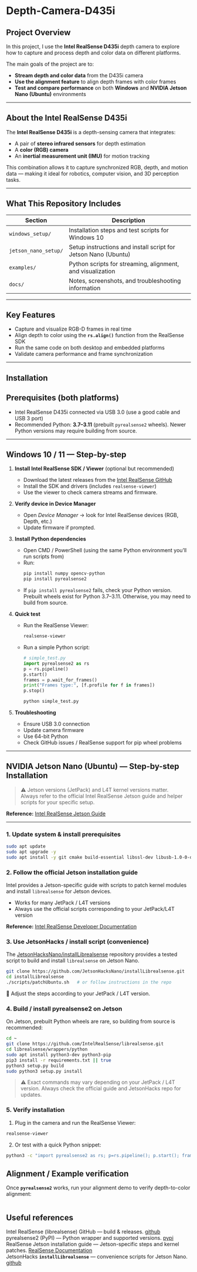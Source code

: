 # Depth-Camera-D435i

## Project Overview

In this project, I use the **Intel RealSense D435i** depth camera to explore how to capture and process depth and color data on different platforms.

The main goals of the project are to:

- **Stream depth and color data** from the D435i camera  
- **Use the alignment feature** to align depth frames with color frames  
- **Test and compare performance** on both **Windows** and **NVIDIA Jetson Nano (Ubuntu)** environments  

---

## About the Intel RealSense D435i

The **Intel RealSense D435i** is a depth-sensing camera that integrates:
- A pair of **stereo infrared sensors** for depth estimation  
- A **color (RGB) camera**  
- An **inertial measurement unit (IMU)** for motion tracking  

This combination allows it to capture synchronized RGB, depth, and motion data — making it ideal for robotics, computer vision, and 3D perception tasks.

---

## What This Repository Includes

| Section | Description |
|----------|--------------|
| `windows_setup/` | Installation steps and test scripts for Windows 10 |
| `jetson_nano_setup/` | Setup instructions and install script for Jetson Nano (Ubuntu) |
| `examples/` | Python scripts for streaming, alignment, and visualization |
| `docs/` | Notes, screenshots, and troubleshooting information |

---

## Key Features

- Capture and visualize RGB-D frames in real time  
- Align depth to color using the **`rs.align()`** function from the RealSense SDK  
- Run the same code on both desktop and embedded platforms  
- Validate camera performance and frame synchronization  

---

## Installation

## Prerequisites (both platforms)
- Intel RealSense D435i connected via USB 3.0 (use a good cable and USB 3 port)  
- Recommended Python: **3.7–3.11** (prebuilt `pyrealsense2` wheels). Newer Python versions may require building from source.

---

## Windows 10 / 11 — Step-by-step

1. **Install Intel RealSense SDK / Viewer** (optional but recommended)  
   - Download the latest releases from the [Intel RealSense GitHub](https://github.com/IntelRealSense/librealsense/releases)  
   - Install the SDK and drivers (includes `realsense-viewer`)  
   - Use the viewer to check camera streams and firmware.

2. **Verify device in Device Manager**  
   - Open *Device Manager* → look for Intel RealSense devices (RGB, Depth, etc.)  
   - Update firmware if prompted.

3. **Install Python dependencies**  
   - Open CMD / PowerShell (using the same Python environment you’ll run scripts from)  
   - Run:
     ```bash
     pip install numpy opencv-python
     pip install pyrealsense2
     ```
   - If `pip install pyrealsense2` fails, check your Python version. Prebuilt wheels exist for Python 3.7–3.11. Otherwise, you may need to build from source.

4. **Quick test**  
   - Run the RealSense Viewer:  
     ```bash
     realsense-viewer
     ```  
   - Run a simple Python script:

     ```python
     # simple_test.py
     import pyrealsense2 as rs
     p = rs.pipeline()
     p.start()
     frames = p.wait_for_frames()
     print("Frames type:", [f.profile for f in frames])
     p.stop()
     ```

     ```bash
     python simple_test.py
     ```

5. **Troubleshooting**  
   - Ensure USB 3.0 connection  
   - Update camera firmware  
   - Use 64-bit Python  
   - Check GitHub issues / RealSense support for pip wheel problems

---

## NVIDIA Jetson Nano (Ubuntu) — Step-by-step Installation

> ⚠️ Jetson versions (JetPack) and L4T kernel versions matter.  
> Always refer to the official Intel RealSense Jetson guide and helper scripts for your specific setup.

**Reference:** [Intel RealSense Jetson Guide](https://github.com/IntelRealSense/librealsense/blob/master/doc/Jetson.md)

---

### 1. Update system & install prerequisites

```bash
sudo apt update
sudo apt upgrade -y
sudo apt install -y git cmake build-essential libssl-dev libusb-1.0-0-dev
```

### 2. Follow the official Jetson installation guide

Intel provides a Jetson-specific guide with scripts to patch kernel modules and install `librealsense` for Jetson devices.  

- Works for many JetPack / L4T versions  
- Always use the official scripts corresponding to your JetPack/L4T version  

**Reference:** [Intel RealSense Developer Documentation](https://github.com/IntelRealSense/librealsense/blob/master/doc/Jetson.md)

### 3. Use JetsonHacks / install script (convenience)

The [JetsonHacksNano/installLibrealsense](https://github.com/JetsonHacksNano/installLibrealsense) repository provides a tested script to build and install `librealsense` on Jetson Nano.

```bash
git clone https://github.com/JetsonHacksNano/installLibrealsense.git
cd installLibrealsense
./scripts/patchUbuntu.sh   # or follow instructions in the repo
```
🔹 Adjust the steps according to your JetPack / L4T version.

### 4. Build / install pyrealsense2 on Jetson

On Jetson, prebuilt Python wheels are rare, so building from source is recommended:
```bash
cd ~
git clone https://github.com/IntelRealSense/librealsense.git
cd librealsense/wrappers/python
sudo apt install python3-dev python3-pip
pip3 install -r requirements.txt || true
python3 setup.py build
sudo python3 setup.py install
```
> ⚠️ Exact commands may vary depending on your JetPack / L4T version. Always check the official guide and JetsonHacks repo for updates.

### 5. Verify installation 
1. Plug in the camera and run the RealSense Viewer:
```bash
realsense-viewer
```
2. Or test with a quick Python snippet:
```bash
python3 -c "import pyrealsense2 as rs; p=rs.pipeline(); p.start(); frames=p.wait_for_frames(); print('OK'); p.stop()"

```

## Alignment / Example verification
Once **`pyrealsense2`** works, run your alignment demo to verify depth-to-color alignment: 
``` bash

```


## Useful references
Intel RealSense (librealsense) GitHub — build & releases. [github](https://github.com/IntelRealSense/librealsense?utm_source=chatgpt.com)   
pyrealsense2 (PyPI) — Python wrapper and supported versions. [pypi](https://pypi.org/project/pyrealsense2/2.54.2.5684/?utm_source=chatgpt.com)   
RealSense Jetson installation guide — Jetson-specific steps and kernel patches. [RealSense Documentation](https://dev.realsenseai.com/docs/nvidia-jetson-tx2-installation?utm_source=chatgpt.com)   
JetsonHacks **`installLibrealsense`** — convenience scripts for Jetson Nano. [github](https://github.com/JetsonHacksNano/installLibrealsense?utm_source=chatgpt.com)   
